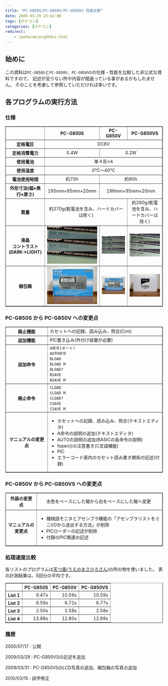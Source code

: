 ```yaml
---
title: "PC-G850S/PC-G850V/PC-G850VS 性能比較"
date: 2009-03-29 23:42:00
tags: [ポケコン]
categories: [ポケコン]
redirect:
    - /pokecom/pcg850vs.html
---
```


## 始めに

この資料は`PC-G850S`と`PC-G850V`、`PC-G850VS`の仕様・性能を比較した非公式な資料ですので、 記述が足りない所や内容が間違っている事があるかもしれません。 そのことを考慮して参照していただければ幸いです。

## 各プログラムの実行方法

### 仕様

<table border="1" summary=""><tr>
<th>
<br />
</th>
<th>
PC-G850S
</th>
<th>
PC-G850V
</th>
<th>
PC-G850VS
</th>
</tr>
<tr>
<th>
定格電圧
</th>
<td colspan="3" align="center">
DC6V
</td>
</tr>
<tr>
<th>
定格消費電力
</th>
<td align="center">
0.4W
</td>
<td colspan="2" align="center">
0.2W
</td>
</tr>
<tr>
<th>
使用電池
</th>
<td colspan="3" align="center">
単４形×4
</td>
</tr>
<tr>
<th>
使用温度
</th>
<td colspan="3" align="center">
0℃〜40℃
</td>
</tr>
<tr>
<th>
電池使用時間
</th>
<td align="center">
約70h
</td>
<td colspan="2" align="center">
約90h
</td>
</tr>
<tr>
<th>
外形寸法(幅×奥行×厚さ)
</th>
<td align="center">
195mm×95mm×20mm
</td>
<td colspan="2" align="center">
196mm×95mm×20mm
</td>
</tr>
<tr>
<th>
質量
</th>
<td colspan="2" align="center">
約270g(乾電池を含み、ハードカバーは除く)
</td>
<td align="center">
約260g(乾電池を含み、ハードカバーは除く)
</td>
</tr>
<tr>
<th>
液晶<br />コントラスト<br />(DARK→LIGHT)
</th>
<td align="center">
<a href="/images/2009_0329_850s_lcd.jpg"><img src="/images/2009_0329_850s_lcds.jpg" title="PC-G850Sの液晶画面" /></a>
</td>
<td align="center">
<a href="/images/2009_0329_850v_lcd.jpg"><img src="/images/2009_0329_850v_lcds.jpg" title="PC-G850Vの液晶画面" /></a>
</td>
<td align="center">
<a href="/images/2009_0329_850vs_lcd.jpg"><img src="/images/2009_0329_850vs_lcds.jpg" title="PC-G850VSの液晶画面" /></a>
</td>
</tr>
<tr>
<th>
梱包箱
</th>
<td align="center">
<a href="/images/2009_0329_850s_box.jpg"><img src="/images/2009_0329_850s_boxs.jpg" title="PC-G850Sの梱包箱" /></a>
</td>
<td align="center">
<a href="/images/2009_0329_850v_box.jpg"><img src="/images/2009_0329_850v_boxs.jpg" title="PC-G850Vの梱包箱" /></a>
</td>
<td align="center">
<a href="/images/2009_0329_850vs_box.jpg"><img src="/images/2009_0329_850vs_boxs.jpg" title="PC-G850VSの梱包箱" /></a>
</td>
</tr>
</table>

### PC-G850S から PC-G850V への変更点

<table border="1" summary=""><tr>
<th>
廃止機能
</th>
<td>
カセットへの記録、読み込み、照合(Cmt)
</td>
</tr>
<tr>
<th>
追加機能
</th>
<td>
PIC書き込み(外付け装置が必要)
</td>
</tr>
<tr>
<th>
追加命令
</th>
<td>
<code>A命令(オート)</code><br /> <code>AUTO命令</code><br /> <code>BLOAD</code><br /> <code>BLOAD M</code><br /> <code>BLOAD?</code><br /> <code>BSAVE</code><br /> <code>BSAVE M</code>
</td>
</tr>
<tr>
<th>
廃止命令
</th>
<td>
<code>CLOAD</code><br /> <code>CLOAD M</code><br /> <code>CLOAD?</code><br /> <code>CSAVE</code><br /> <code>CSAVE M</code>
</td>
</tr>
<tr>
<th>
マニュアルの変更点
</th>
<td>
<ul>
<li>
カセットへの記録、読み込み、照合(テキストエディタ)
</li>
<li>
A命令の説明の追加(テキストエディタ)
</li>
<li>
AUTOの説明の追加(BASICの各命令の説明)
</li>
<li>
fopen()の注意書き(C言語機能)
</li>
<li>
PIC
</li>
<li>
エラーコード表内のカセット読み書き関係の記述(付録)
</li>
</ul>
</td>
</tr>
</table>

### PC-G850V から PC-G850VS への変更点

<table border="1" summary=""><tr>
<th>
外装の変更点
</th>
<td>
<ul>
水色をベースにした箱から白をベースにした箱へ変更
</ul>
</td>
</tr>
<tr>
<th>
マニュアルの変更点
</th>
<td>
<ul>
<li>
機械語モニタとアセンブラ機能の「アセンブラリストをミニI/Oから送出する方法」が削除
</li>
<li>
PICローダーの記述が削除<!-- (指導用マニュアルに移動？) -->
</li>
<li>
付録のPIC関連の記述
</li>
</ul>
</td>
</tr>
</table>

### 処理速度比較

各リストのプログラムは[天つ風(うえのまさひろさん)][1]の所の物を使いました。 表の計測結果は、5回分の平均です。 

 [1]: http://earthgale.ram.ne.jp/

<table border="1" summary=""><tr>
<th>
<br />
</th>
<th>
PC-G850S
</th>
<th>
PC-G850V
</th>
<th>
PC-G850VS
</th>
</tr>
<tr>
<th>
List 1
</th>
<td align="right">
9.47s
</td>
<td align="right">
10.56s
</td>
<td align="right">
10.59s
</td>
</tr>
<tr>
<th>
List 2
</th>
<td align="right">
6.59s
</td>
<td align="right">
6.71s
</td>
<td align="right">
6.77s
</td>
</tr>
<tr>
<th>
List 3
</th>
<td align="right">
2.50s
</td>
<td align="right">
2.58s
</td>
<td align="right">
2.58s
</td>
</tr>
<tr>
<th>
List 4
</th>
<td align="right">
13.88s
</td>
<td align="right">
12.80s
</td>
<td align="right">
12.89s
</td>
</tr>
</table>

### 履歴

2005/07/17
: 公開

2009/03/29
: PC-G850VSの記述を追加

2009/03/31
: PC-G850VSのLCD写真の追加、梱包箱の写真の追加

2010/03/15
: 誤字修正
